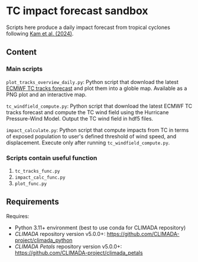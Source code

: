 # TC impact forecast sandbox
Scripts here produce a daily impact forecast from tropical cyclones following [Kam et al. (2024)](https://www.nature.com/articles/s41467-024-53200-w).

## Content
### Main scripts
`plot_tracks_overview_daily.py`: Python script that download the latest [ECMWF TC tracks forecast](https://www.ecmwf.int/en/forecasts/charts/latest-tropical-cyclones-forecast) and plot them into a globle map. Available as a PNG plot and an interactive map.

`tc_windfield_compute.py`: Python script that download the latest ECMWF TC tracks forecast and compute the TC wind field using the Hurricane Pressure-Wind Model. Output the TC wind field in hdf5 files.

`impact_calculate.py`: Python script that compute impacts from TC in terms of exposed population to user's defined threshold of wind speed, and displacement. Execute only after running `tc_windfield_compute.py`.

### Scripts contain useful function
1. `tc_tracks_func.py`
2. `impact_calc_func.py`
3. `plot_func.py`

## Requirements
Requires:
- Python 3.11+ environment (best to use conda for CLIMADA repository)
- *CLIMADA* repository version v5.0.0+: https://github.com/CLIMADA-project/climada_python
- *CLIMADA Petals* repository version v5.0.0+: https://github.com/CLIMADA-project/climada_petals
